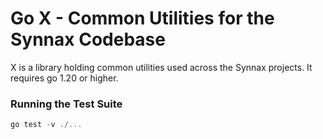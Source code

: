 # Go X - Common Utilities for the Synnax Codebase

X is a library holding common utilities used across the Synnax projects. It requires go
1.20 or higher.

### Running the Test Suite

```typescript
go test -v ./...
```
